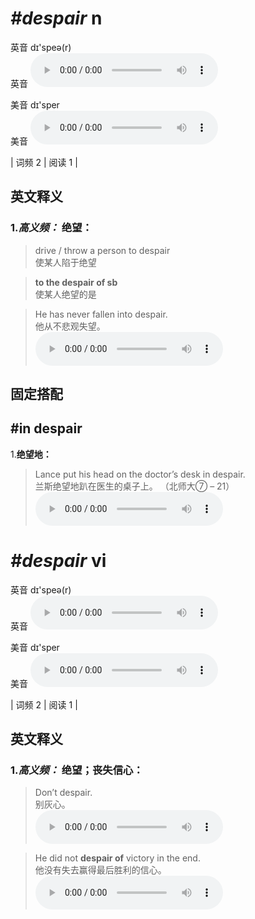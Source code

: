 # ***\#despair*** n
英音 dɪ'speə(r)  
英音
<audio src="./media/despair-B.aac" controls="controls"></audio>

美音 dɪ'sper  
美音
<audio src="./media/despair .aac" controls="controls"></audio>



| 词频 2 | 阅读 1 |  

英文释义
---
### 1.*高义频：* **绝望：**  

 > drive / throw a person to despair   
 > 使某人陷于绝望    

 > **to the despair of sb**   
 > 使某人绝望的是    

 > He has never fallen into despair.   
 > 他从不悲观失望。    
<audio src="./media/despair-1 .aac" controls="controls"></audio>


固定搭配
---
## \#in despair 
1.**绝望地：**  

 > Lance put his head on the doctor’s desk in despair.    
 > 兰斯绝望地趴在医生的桌子上。  （北师大⑦ – 21）  
<audio src="./media/despair-3 .aac" controls="controls"></audio>


# ***\#despair*** vi
英音 dɪ'speə(r)  
英音
<audio src="./media/despair-B.aac" controls="controls"></audio>

美音 dɪ'sper  
美音
<audio src="./media/despair .aac" controls="controls"></audio>



| 词频 2 | 阅读 1 |  

英文释义
---
### 1.*高义频：* **绝望；丧失信心：**  

 > Don’t despair.   
 > 别灰心。    
<audio src="./media/despair-4 .aac" controls="controls"></audio>

 > He did not **despair of** victory in the end.  
 > 他没有失去赢得最后胜利的信心。    
<audio src="./media/despair-5 .aac" controls="controls"></audio>


